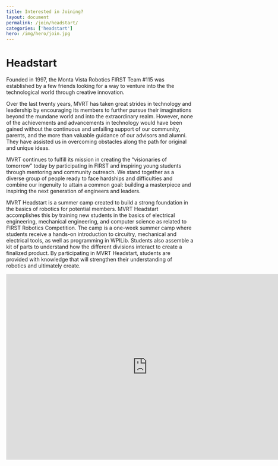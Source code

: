 ```yaml
---
title: Interested in Joining?
layout: document
permalink: /join/headstart/
categories: ['headstart']
hero: /img/hero/join.jpg
---
```


# Headstart

Founded in 1997, the Monta Vista Robotics FIRST Team #115 was established by a few friends looking for a way to venture into the the technological world through creative innovation.

Over the last twenty years, MVRT has taken great strides in technology and leadership by encouraging its members to further pursue their imaginations beyond the mundane world and into the extraordinary realm. However, none of the achievements and advancements in technology would have been gained without the continuous and unfailing support of our community, parents, and the more than valuable guidance of our advisors and alumni. They have assisted us in overcoming obstacles along the path for original and unique ideas.

MVRT continues to fulfill its mission in creating the “visionaries of tomorrow” today by participating in FIRST and inspiring young students through mentoring and community outreach. We stand together as a diverse group of people ready to face hardships and difficulties and combine our ingenuity to attain a common goal: building a masterpiece and inspiring the next generation of engineers and leaders.

MVRT Headstart is a summer camp created to build a strong foundation in the basics of robotics for potential members. MVRT Headstart accomplishes this by training new students in the basics of electrical engineering, mechanical engineering, and computer science as related to FIRST Robotics Competition. The camp is a one-week summer camp where students receive a hands-on introduction to circuitry, mechanical and electrical tools, as well as programming in WPILib. Students also assemble a kit of parts to understand how the different divisions interact to create a finalized product. By participating in MVRT Headstart, students are provided with knowledge that will strengthen their understanding of robotics and ultimately create.

<iframe src="https://docs.google.com/forms/d/e/1FAIpQLSe6UrouitCQKF2_dukYqv_oIQ6_M7DvYsoMgjHIbya_RdjzAA/viewform?embedded=true" width="760" height="500" frameborder="0" marginheight="0" marginwidth="0">Loading...</iframe>

